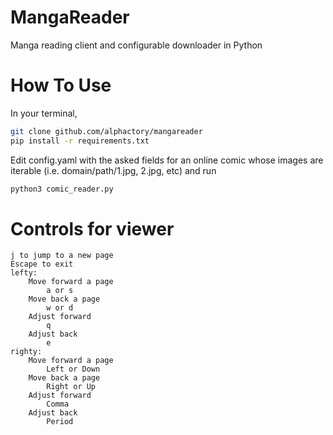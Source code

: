 # MangaReader
Manga reading client and configurable downloader in Python

# How To Use
In your terminal,
  ```bash
  git clone github.com/alphactory/mangareader
  pip install -r requirements.txt
  ```
Edit config.yaml with the asked fields for an online comic whose images are iterable (i.e. domain/path/1.jpg, 2.jpg, etc) and run 
  ```bash
  python3 comic_reader.py
  ```

# Controls for viewer
    j to jump to a new page
    Escape to exit
    lefty:
        Move forward a page
            a or s
        Move back a page
            w or d
        Adjust forward
            q
        Adjust back
            e
    righty:
        Move forward a page
            Left or Down
        Move back a page
            Right or Up
        Adjust forward
            Comma
        Adjust back
            Period
